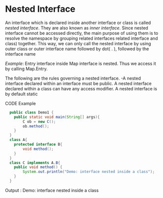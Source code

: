 # **Nested Interface**
An interface which is declared inside another interface or class is called *nested interface*. They are also known as *inner interface*. Since nested interface cannot be accessed directly,
the main purpose of using them is to resolve the namespace by grouping related interfaces related interface and class) together. This way, we can only call the nested interface by 
using outer class or outer interface name followed by dot( . ), followed by the interface name

*Example*: Entry interface inside Map interface is nested. Thus we access it by calling Map.Entry.

The following are the rules governing a nested interface.
-A nested interface declared within an interface must be public. A nested interface declared within a class can have any access modifier. A nested interface is by default static

CODE Example
```Java
  public class Demo1 {
 	public static void main(String[] args){
  		C ob = new C();
  		ob.method();
	}
  }
  class A{
  	protected interface B{
  		void method();
	}
  }
  class C implements A.B{
  	public void method() {
 		System.out.println("Demo: interface nested inside a class");
	}
  }
  ```

  Output : Demo: interface nested inside a class
